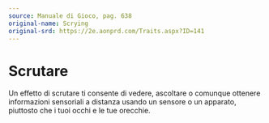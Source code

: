 ```yaml
---
source: Manuale di Gioco, pag. 638
original-name: Scrying
original-srd: https://2e.aonprd.com/Traits.aspx?ID=141
---
```


# Scrutare

Un effetto di scrutare ti consente di vedere, ascoltare o comunque ottenere
informazioni sensoriali a distanza usando un sensore o un apparato, piuttosto
che i tuoi occhi e le tue orecchie.
